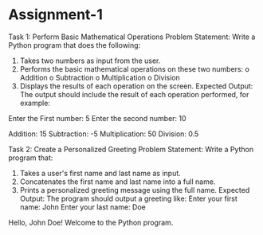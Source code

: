 # Assignment-1
Task 1: Perform Basic Mathematical Operations
Problem Statement: Write a Python program that does the following:
1.  Takes two numbers as input from the user.
2.  Performs the basic mathematical operations on these two numbers:
o	Addition
o	Subtraction
o	Multiplication
o	Division
3.  Displays the results of each operation on the screen.
 Expected Output:
The output should include the result of each operation performed, for example:

 Enter the First number: 5
 Enter the second number: 10

 Addition: 15
 Subtraction: -5
 Multiplication: 50
 Division: 0.5

 

 Task 2: Create a Personalized Greeting
Problem Statement: Write a Python program that:
1.  Takes a user's first name and last name as input.
2.  Concatenates the first name and last name into a full name.
3.  Prints a personalized greeting message using the full name.
Expected Output:
The program should output a greeting like:
Enter your first name: John
Enter your last name: Doe

Hello, John Doe! Welcome to the Python program.
 
